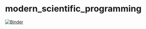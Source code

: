 # modern_scientific_programming

[![Binder](https://mybinder.org/badge_logo.svg)](https://mybinder.org/v2/gh/albop/modern_scientific_programming/master?urlpath=lab)
